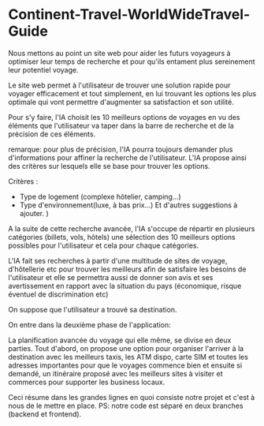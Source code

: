 # Continent-Travel-WorldWideTravel-Guide

Nous mettons au point un site web pour aider les futurs voyageurs à optimiser leur temps de recherche et pour qu'ils entament plus sereinement leur potentiel voyage.

Le site web permet à l'utilisateur de trouver une solution rapide pour voyager efficacement et tout simplement, en lui trouvant les options les plus optimale qui vont permettre d'augmenter sa satisfaction et son utilité.

Pour s'y faire, l'IA choisit les 10 meilleurs options de voyages en vu des éléments que l'utilisateur va taper dans la barre de recherche et de la précision de ces éléments.

remarque: pour plus de précision, l'IA pourra toujours demander plus d'informations pour affiner la recherche de l'utilisateur. L'IA propose ainsi des critères sur lesquels elle se base pour trouver les options.

Critères : 
- Type de logement (complexe hôtelier, camping...)
- Type d'environnement(luxe, à bas prix...)
Et d'autres suggestions à ajouter. ) 

A la suite de cette recherche avancée, l'IA s'occupe de répartir en plusieurs catégories (billets, vols, hôtels) une sélection des 10 meilleurs options possibles pour l'utilisateur et cela pour chaque catégories.

L'IA fait ses recherches à partir d'une multitude de sites de voyage, d'hôtellerie etc pour trouver les meilleurs afin de satisfaire les besoins de l'utilisateur et elle se permettra aussi de donner son avis et ses avertissement en rapport avec la situation du pays (économique, risque éventuel de discrimination etc)

On suppose que l'utilisateur a trouvé sa destination.

On entre dans la deuxième phase de l'application:

La planification avancée du voyage qui elle même, se divise en deux parties.
Tout d'abord, on propose une option pour organiser l'arriver à la destination avec les meilleurs taxis, les ATM dispo, carte SIM et toutes les adresses importantes pour que le voyages commence bien et ensuite si demandé, un itinéraire proposé avec les meilleurs sites à visiter et commerces pour supporter les business locaux.

Ceci résume dans les grandes lignes en quoi consiste notre projet et c'est à nous de le mettre en place.
PS: notre code est séparé en deux branches (backend et frontend).
